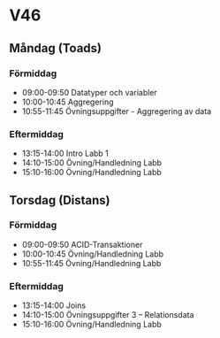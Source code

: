 # V46

## Måndag (Toads)
### Förmiddag
* 09:00-09:50 Datatyper och variabler
* 10:00-10:45 Aggregering
* 10:55-11:45 Övningsuppgifter - Aggregering av data
### Eftermiddag
* 13:15-14:00 Intro Labb 1
* 14:10-15:00 Övning/Handledning Labb
* 15:10-16:00 Övning/Handledning Labb

## Torsdag (Distans)
### Förmiddag
* 09:00-09:50 ACID-Transaktioner
* 10:00-10:45 Övning/Handledning Labb
* 10:55-11:45 Övning/Handledning Labb
### Eftermiddag
* 13:15-14:00 Joins
* 14:10-15:00 Övningsuppgifter 3 – Relationsdata
* 15:10-16:00 Övning/Handledning Labb
